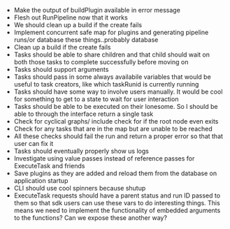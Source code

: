 - Make the output of buildPlugin available in error message
- Flesh out RunPipeline now that it works
- We should clean up a build if the create fails
- Implement concurrent safe map for plugins and generating pipeline runs/or database these things..probably database
- Clean up a build if the create fails
- Tasks should be able to share children and that child should wait on both those tasks to complete successfully before moving on
- Tasks should support arguments
- Tasks should pass in some always availabile variables that would be useful to task creators, like which taskRunid is currently running
- Tasks should have some way to involve users manually. It would be cool for something to get to a state to wait for user interaction
- Tasks should be able to be executed on their lonesome. So I should be able to through the interface return a single task
- Check for cyclical graphs/ include check for if the root node even exits
- Check for any tasks that are in the map but are unable to be reached
- All these checks should fail the run and return a proper error so that that user can fix it
- Tasks should eventually properly show us logs
- Investigate using value passes instead of reference passes for ExecuteTask and friends
- Save plugins as they are added and reload them from the database on application startup
- CLI should use cool spinners because shutup
- ExecuteTask requests should have a parent status and run ID passed to them so that sdk users can use these vars to do interesting things. This means we need to implement the functionality of embedded arguments to the functions? Can we expose these another way?

